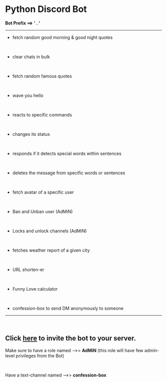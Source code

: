 # Python Discord Bot

<p><strong>Bot Prefix&nbsp;==&gt; ' . '</strong></p>
<hr />
<ul>
<li>fetch random good morning &amp; good night quotes</li>
</ul>
<p>&nbsp;</p>
<ul>
<li>clear chats in bulk</li>
</ul>
<p>&nbsp;</p>
<ul>
<li>fetch random famous quotes</li>
</ul>
<p>&nbsp;</p>
<ul>
<li>wave you hello</li>
</ul>
<p>&nbsp;</p>
<ul>
<li>reacts to specific commands</li>
</ul>
<p>&nbsp;</p>
<ul>
<li>changes its status</li>
</ul>
<p>&nbsp;</p>
<ul>
<li>responds if it detects special words within sentences</li>
</ul>
<p>&nbsp;</p>
<ul>
<li>deletes the message from specific words or sentences</li>
</ul>
<p>&nbsp;</p>
<ul>
<li>fetch avatar of a specific user</li>
</ul>
<p>&nbsp;</p>
<ul>
<li>Ban and Unban user (AdMiN)</li>
</ul>
<p>&nbsp;</p>
<ul>
<li>Locks and unlock channels (AdMiN)</li>
</ul>
<p>&nbsp;</p>
<ul>
<li>fetches weather report of a given city</li>
</ul>
<p>&nbsp;</p>
<ul>
<li>URL shorten-er</li>
</ul>
<p>&nbsp;</p>
<ul>
<li>Funny Love calculator</li>
</ul>
<p>&nbsp;</p>
<ul>
<li>confession-box to send DM anonymously to someone</li>
</ul>
<hr />
<p>&nbsp;</p>

## Click [here](https://discord.com/oauth2/authorize?client_id=803117467609071667&amp;permissions=8&amp;scope=bot) to invite the bot to your server.

<p>Make sure to have a role named --&gt;&gt; <strong>AdMiN</strong> (this role will have few admin-level privileges from the Bot)</p>
<p>&nbsp;</p>

<p>Have a text-channel named --&gt;&gt;&nbsp;<strong>confession-box</strong></p>
